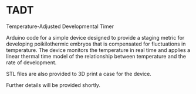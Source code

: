 # TADT
Temperature-Adjusted Developmental Timer

Arduino code for a simple device designed to provide a staging metric for developing poikilothermic embryos that is compensated for fluctuations in temperature. The device monitors the temperature in real time and applies a linear thermal time model of the relationship between temperature and the rate of development.

STL files are also provided to 3D print a case for the device.

Further details will be provided shortly.
